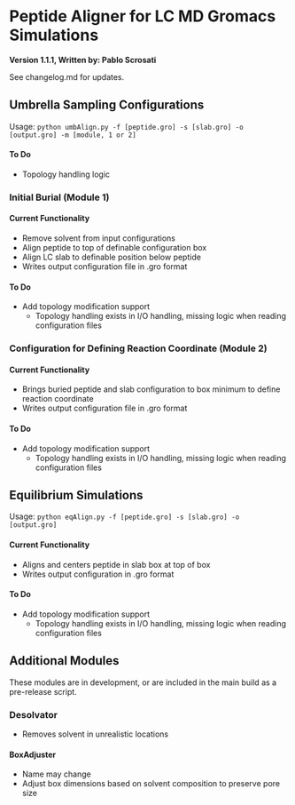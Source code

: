 # Peptide Aligner for LC MD Gromacs Simulations
**Version 1.1.1, Written by: Pablo Scrosati**

See changelog.md for updates.

## Umbrella Sampling Configurations
Usage: `python umbAlign.py -f [peptide.gro] -s [slab.gro] -o [output.gro] -m [module, 1 or 2]`
#### To Do
* Topology handling logic

### Initial Burial (Module 1)
#### Current Functionality
* Remove solvent from input configurations
* Align peptide to top of definable configuration box
* Align LC slab to definable position below peptide
* Writes output configuration file in .gro format
#### To Do
* Add topology modification support
    * Topology handling exists in I/O handling, missing logic when reading configuration files
    
### Configuration for Defining Reaction Coordinate (Module 2)
#### Current Functionality
* Brings buried peptide and slab configuration to box minimum to define reaction coordinate
* Writes output configuration file in .gro format
#### To Do
* Add topology modification support
    * Topology handling exists in I/O handling, missing logic when reading configuration files
    
## Equilibrium Simulations
Usage: `python eqAlign.py -f [peptide.gro] -s [slab.gro] -o [output.gro]`
#### Current Functionality
* Aligns and centers peptide in slab box at top of box
* Writes output configuration in .gro format
#### To Do
* Add topology modification support
    * Topology handling exists in I/O handling, missing logic when reading configuration files
  
## Additional Modules
These modules are in development, or are included in the main build as a pre-release script.
### Desolvator
* Removes solvent in unrealistic locations
#### BoxAdjuster
* Name may change
* Adjust box dimensions based on solvent composition to preserve pore size
